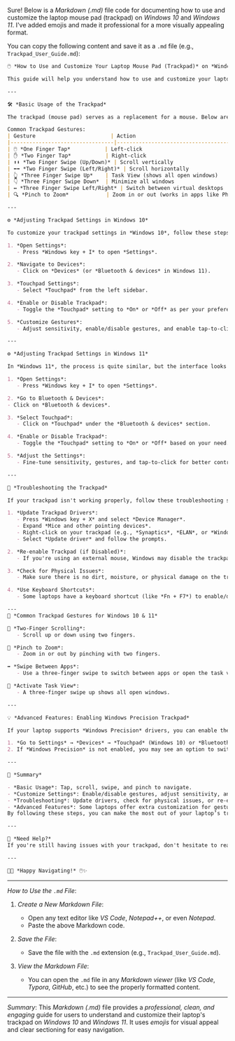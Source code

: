 Sure! Below is a *Markdown (.md)* file code for documenting how to use and customize the laptop mouse pad (trackpad) on *Windows 10* and *Windows 11*. I've added emojis and made it professional for a more visually appealing format.

You can copy the following content and save it as a `.md` file (e.g., `Trackpad_User_Guide.md`):

```markdown
🖱️ *How to Use and Customize Your Laptop Mouse Pad (Trackpad)* on *Windows 10* & *Windows 11* 🖥️

This guide will help you understand how to use and customize your laptop's *mouse pad (trackpad)* on *Windows 10* and *Windows 11*. It also provides troubleshooting steps if your trackpad isn't working as expected. Let's get started! 🚀

---

🛠️ *Basic Usage of the Trackpad*

The trackpad (mouse pad) serves as a replacement for a mouse. Below are the common gestures you can use to navigate your laptop:

Common Trackpad Gestures:
| Gesture                        | Action                                    |
|---------------------------------|-------------------------------------------|
| 🖱️ *One Finger Tap*           | Left-click                                |
| ✋ *Two Finger Tap*           | Right-click                               |
| ⬆️⬇️ *Two Finger Swipe (Up/Down)* | Scroll vertically                        |
| ⬅️➡️ *Two Finger Swipe (Left/Right)* | Scroll horizontally                       |
| 👆 *Three Finger Swipe Up*    | Task View (shows all open windows)        |
| 👇 *Three Finger Swipe Down*  | Minimize all windows                      |
| ↔️ *Three Finger Swipe Left/Right* | Switch between virtual desktops           |
| 🔍 *Pinch to Zoom*            | Zoom in or out (works in apps like Photos and Browsers) |

---

⚙️ *Adjusting Trackpad Settings in Windows 10*

To customize your trackpad settings in *Windows 10*, follow these steps:

1. *Open Settings*:
   - Press *Windows key + I* to open *Settings*.

2. *Navigate to Devices*:
   - Click on *Devices* (or *Bluetooth & devices* in Windows 11).

3. *Touchpad Settings*:
   - Select *Touchpad* from the left sidebar.

4. *Enable or Disable Trackpad*:
   - Toggle the *Touchpad* setting to *On* or *Off* as per your preference.

5. *Customize Gestures*:
   - Adjust sensitivity, enable/disable gestures, and enable tap-to-click for a more personalized experience.

---

⚙️ *Adjusting Trackpad Settings in Windows 11*

In *Windows 11*, the process is quite similar, but the interface looks slightly different:

1. *Open Settings*:
   - Press *Windows key + I* to open *Settings*.

2. *Go to Bluetooth & Devices*:
- Click on *Bluetooth & devices*.

3. *Select Touchpad*:
   - Click on *Touchpad* under the *Bluetooth & devices* section.

4. *Enable or Disable Trackpad*:
   - Toggle the *Touchpad* setting to *On* or *Off* based on your need.

5. *Adjust the Settings*:
   - Fine-tune sensitivity, gestures, and tap-to-click for better control.

---

🔧 *Troubleshooting the Trackpad*

If your trackpad isn't working properly, follow these troubleshooting steps:

1. *Update Trackpad Drivers*:
   - Press *Windows key + X* and select *Device Manager*.
   - Expand *Mice and other pointing devices*.
   - Right-click on your trackpad (e.g., *Synaptics*, *ELAN*, or *Windows Precision Driver*).
   - Select *Update driver* and follow the prompts.

2. *Re-enable Trackpad (if Disabled)*:
   - If you're using an external mouse, Windows may disable the trackpad automatically. Re-enable it by going to *Settings* → *Touchpad* and turning it back on.

3. *Check for Physical Issues*:
   - Make sure there is no dirt, moisture, or physical damage on the trackpad. Clean it with a dry, soft cloth.

4. *Use Keyboard Shortcuts*:
   - Some laptops have a keyboard shortcut (like *Fn + F7*) to enable/disable the trackpad. Refer to your laptop’s manual for specific keys.

---
📱 *Common Trackpad Gestures for Windows 10 & 11*

🔄 *Two-Finger Scrolling*:
   - Scroll up or down using two fingers.

🔄 *Pinch to Zoom*:
   - Zoom in or out by pinching with two fingers.

➡️ *Swipe Between Apps*:
   - Use a three-finger swipe to switch between apps or open the task view.

🔲 *Activate Task View*:
   - A three-finger swipe up shows all open windows.

---

💡 *Advanced Features: Enabling Windows Precision Trackpad*

If your laptop supports *Windows Precision* drivers, you can enable them for improved trackpad performance:

1. *Go to Settings* → *Devices* → *Touchpad* (Windows 10) or *Bluetooth & Devices* → *Touchpad* (Windows 11).
2. If *Windows Precision* is not enabled, you may see an option to switch from *generic drivers* to *Windows Precision*. Enable it for better control and customization.

---

📝 *Summary*

- *Basic Usage*: Tap, scroll, swipe, and pinch to navigate.
- *Customize Settings*: Enable/disable gestures, adjust sensitivity, and enable or disable tapping.
- *Troubleshooting*: Update drivers, check for physical issues, or re-enable the trackpad if disabled.
- *Advanced Features*: Some laptops offer extra customization for gestures and actions.
By following these steps, you can make the most out of your laptop’s trackpad, ensuring it works optimally for your needs. 🎯

---

🚀 *Need Help?*
If you're still having issues with your trackpad, don't hesitate to reach out to the laptop manufacturer’s support or consult the online forums for your specific laptop model. Good luck! 😄

---

👨‍💻 *Happy Navigating!* 🖱️✨
```

---

*How to Use the `.md` File*:

1. *Create a New Markdown File*:
   - Open any text editor like *VS Code*, *Notepad++*, or even *Notepad*.
   - Paste the above Markdown code.

2. *Save the File*:
   - Save the file with the `.md` extension (e.g., `Trackpad_User_Guide.md`).

3. *View the Markdown File*:
   - You can open the `.md` file in any *Markdown viewer* (like *VS Code*, *Typora*, *GitHub*, etc.) to see the properly formatted content.

---

*Summary*:
This *Markdown (.md)* file provides a *professional, clean, and engaging* guide for users to understand and customize their laptop's trackpad on *Windows 10* and *Windows 11*. It uses *emojis* for visual appeal and clear sectioning for easy navigation.

